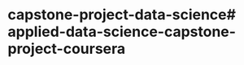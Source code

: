 # capstone-project-data-science#   a p p l i e d - d a t a - s c i e n c e - c a p s t o n e - p r o j e c t - c o u r s e r a  
 